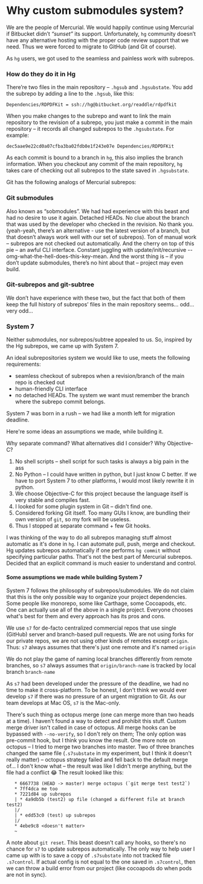# Why custom submodules system?

We are the people of Mercurial. We would happily continue using Mercurial if Bitbucket didn’t _“sunset”_ its support.
Unfortunately, `hg` community doesn’t have any alternative hosting with the proper code review support that we need. Thus we were forced to migrate to GitHub (and Git of course).

As `hg` users, we got used to the seamless and painless work with subrepos.

### How do they do it in Hg
There’re two files in the main repository – `.hgsub` and `.hgsubstate`. You add the subrepo by adding a line to the `.hgsub`, like this:
```
Dependencies/RDPDFKit = ssh://hg@bitbucket.org/readdle/rdpdfkit
```
When you make changes to the subrepo and want to link the main repository to the revision of a subrepo, you just make a commit in the main repository – it records all changed subrepos to the `.hgsubstate`. For example:
```
dec5aae9e22cd0a07cfba3ba02fdb0e1f243e07e Dependencies/RDPDFKit
```
As each commit is bound to a branch in `hg`, this also implies the branch information.
When you checkout any commit of the main repository, `hg` takes care of checking out all subrepos to the state saved in `.hgsubstate`.

Git has the following analogs of Mercurial subrepos:

### Git submodules
Also known as “sobmodules”. We had had experience with this beast and had no desire to use it again.
Detached HEADs. No clue about the branch that was used by the developer who checked in the revision. No thank you. (yeah-yeah, there’s an alternative - use the latest version of a branch, but that doesn’t always work well with our set of subrepos).
Ton of manual work – subrepos are not checked out automatically.
And the cherry on top of this pie – an awful CLI interface. Constant juggling with update/init/recursive --omg-what-the-hell-does-this-key-mean. And the worst thing is – if you don’t update submodules, there’s no hint about that – project may even build.

### Git-subrepos and git-subtree
We don’t have experience with these two, but the fact that both of them keep the full history of subrepos’ files in the main repository seems… odd… very odd…

### System 7

Neither submodules, nor subrepos/subtree appealed to us. So, inspired by the Hg subrepos, we came up with System 7.

An ideal subrepositories system we would like to use, meets the following requirements:
 - seamless checkout of subrepos when a revision/branch of the main repo is checked out
 - human-friendly CLI interface
 - no detached HEADs. The system we want must remember the branch where the subrepo commit belongs.

System 7 was born in a rush – we had like a month left for migration deadline.

Here're some ideas an assumptions we made, while building it.

Why separate command? What alternatives did I consider? Why Objective-C?
1. No shell scripts – shell script for such tasks is always a big pain in the ass
2. No Python – I could have written in python, but I just know C better. If we have to port System 7 to other platforms, I would most likely rewrite it in python.
3. We choose Objective-C for this project because the language itself is very stable and compiles fast. 
4. I looked for some plugin system in Git – didn't find one.
5. Considered forking Git itself. Too many GUIs I know, are bundling their own version of `git`, so my fork will be useless.
6. Thus I stopped at separate command + few Git hooks.

I was thinking of the way to do all subrepos managing stuff almost automatic as it's done in `hg`.
I can automate pull, push, merge and checkout.
Hg updates subrepos automatically if one performs `hg commit` without specifying particular paths. That's not the best part of Mercurial subrepos. Decided that an explicit command is much easier to understand and control.

#### Some assumptions we made while building System 7

System 7 follows the philosophy of subrepos/submodules. We do not claim that this is the only possible way to organize your project dependencies. Some people like monorepo, some like Carthage, some Cocoapods, etc. One can actually use all of the above in a single project. Everyone chooses what's best for them and every approach has its pros and cons.

We use `s7` for de-facto centralized commercial repos that use single (GitHub) server and branch-based pull requests. We are not using forks for our private repos, we are not using other kinds of remotes except `origin`.
Thus: `s7` always assumes that there's just one remote and it's named `origin`

We do not play the game of naming local branches differently from remote branches, so `s7` always assumes that `origin/branch-name` is tracked by local branch `branch-name`

As `s7` had been developed under the pressure of the deadline, we had no time to make it cross-platform. To be honest, I don't think we would ever develop `s7` if there was no pressure of an urgent migration to Git. As our team develops at Mac OS, `s7` is the Mac-only. 

There's such thing as octopus merge (one can merge more than two heads at a time).
I haven't found a way to detect and prohibit this stuff.
Custom merge driver isn't called in case of octopus.
All merge hooks can be bypassed with `--no-verify`, so I don't rely on them;
The only option was pre-commit hook, but I think you know the result.
One more note on octopus – I tried to merge two branches into master. Two of three branches changed
the same file (`.s7substate` in my experiment, but I think it doesn't really matter) – octopus strategy
failed and fell back to the default merge of... I don't know what – the result was like I didn't merge
anything, but the file had a conflict :joy:
The result looked like this:
```
   * 6667738 (HEAD -> master) merge octopus (`git merge test test2`)
   * 7ff4dca me too
   * 7221d84 up subrepos
   | * 4a9db5b (test2) up file (changed a different file at branch test2)
   |/
   | * edd53c0 (test) up subrepos
   |/
   * 4ebe9c8 <doesn't matter>
   ~
```

A note about `git reset`. This beast doesn't call any hooks, so there's no chance for `s7` to update
subrepos automatically. The only way to help user I came up with is to save a copy of `.s7substate` into
not tracked file `.s7control`. If actual config is not equal to the one saved in `.s7control`, then
we can throw a build error from our project (like cocoapods do when pods are not in sync).
